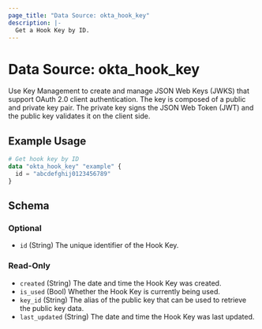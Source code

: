 ```yaml
---
page_title: "Data Source: okta_hook_key"
description: |-
  Get a Hook Key by ID.
---
```


# Data Source: okta_hook_key

Use Key Management to create and manage JSON Web Keys (JWKS) that support OAuth 2.0 client authentication. The key is composed of a public and private key pair. The private key signs the JSON Web Token (JWT) and the public key validates it on the client side.

## Example Usage

```terraform
# Get hook key by ID
data "okta_hook_key" "example" {
  id = "abcdefghij0123456789"
}
```

<!-- schema generated by tfplugindocs -->
## Schema

### Optional

- `id` (String) The unique identifier of the Hook Key.

### Read-Only

- `created` (String) The date and time the Hook Key was created.
- `is_used` (Bool) Whether the Hook Key is currently being used.
- `key_id` (String) The alias of the public key that can be used to retrieve the public key data.
- `last_updated` (String) The date and time the Hook Key was last updated.